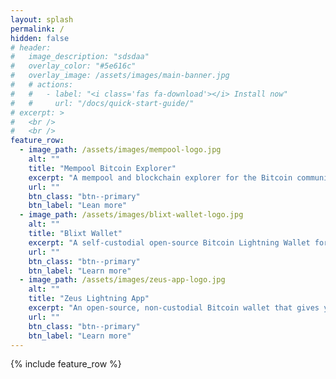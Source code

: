 ```yaml
---
layout: splash
permalink: /
hidden: false
# header:
#   image_description: "sdsdaa"
#   overlay_color: "#5e616c"
#   overlay_image: /assets/images/main-banner.jpg
#   # actions:
#   #   - label: "<i class='fas fa-download'></i> Install now"
#   #     url: "/docs/quick-start-guide/"
# excerpt: >
#   <br />
#   <br />
feature_row:
  - image_path: /assets/images/mempool-logo.jpg
    alt: ""
    title: "Mempool Bitcoin Explorer"
    excerpt: "A mempool and blockchain explorer for the Bitcoin community, focusing on the transaction fee market and multi-layer ecosystem, completely self-hosted.<br><br>Our contribution: Translation."
    url: "" 
    btn_class: "btn--primary"
    btn_label: "Lean more"
  - image_path: /assets/images/blixt-wallet-logo.jpg
    alt: ""
    title: "Blixt Wallet"
    excerpt: "A self-custodial open-source Bitcoin Lightning Wallet for Android with focus on usability and user experience, powered by lnd and Neutrino SPV.<br><br>Our contribution: Translation."
    url: ""
    btn_class: "btn--primary"
    btn_label: "Learn more"
  - image_path: /assets/images/zeus-app-logo.jpg
    alt: ""
    title: "Zeus Lightning App"
    excerpt: "An open-source, non-custodial Bitcoin wallet that gives you full control over how you make payments. Make lightning fast payments in the palm of your hand.<br><br>Our contribution: Translation."
    url: ""
    btn_class: "btn--primary"
    btn_label: "Learn more"      
---
```


{% include feature_row %}